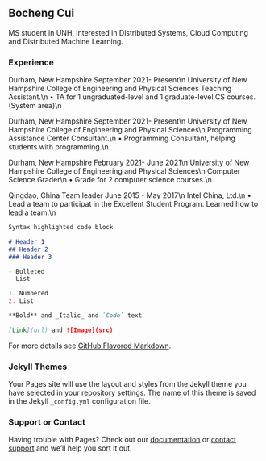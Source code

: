 ## Bocheng Cui

MS student in UNH, interested in Distributed Systems, Cloud Computing and Distributed Machine Learning.

### Experience
 
Durham, New Hampshire September 2021- Present\n
University of New Hampshire College of Engineering and Physical Sciences Teaching Assistant.\n
• TA for 1 ungraduated-level and 1 graduate-level CS courses. (System area)\n

Durham, New Hampshire September 2021- Present\n
University of New Hampshire College of Engineering and Physical Sciences\n
Programming Assistance Center Consultant.\n
• Programming Consultant, helping students with programming.\n

Durham, New Hampshire February 2021- June 2021\n
University of New Hampshire College of Engineering and Physical Sciences\n
Computer Science Grader\n
• Grade for 2 computer science courses.\n

Qingdao, China Team leader June 2015 - May 2017\n
 Intel China, Ltd.\n
• Lead a team to participat in the Excellent Student Program. Learned how to lead a team.\n

```markdown
Syntax highlighted code block

# Header 1
## Header 2
### Header 3

- Bulleted
- List

1. Numbered
2. List

**Bold** and _Italic_ and `Code` text

[Link](url) and ![Image](src)
```

For more details see [GitHub Flavored Markdown](https://guides.github.com/features/mastering-markdown/).

### Jekyll Themes

Your Pages site will use the layout and styles from the Jekyll theme you have selected in your [repository settings](https://github.com/noahcui/bochengcui.github.io/settings/pages). The name of this theme is saved in the Jekyll `_config.yml` configuration file.

### Support or Contact

Having trouble with Pages? Check out our [documentation](https://docs.github.com/categories/github-pages-basics/) or [contact support](https://support.github.com/contact) and we’ll help you sort it out.
